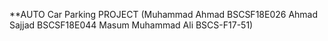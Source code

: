 **AUTO Car Parking PROJECT (Muhammad Ahmad BSCSF18E026 Ahmad Sajjad BSCSF18E044 Masum Muhammad Ali BSCS-F17-51)

